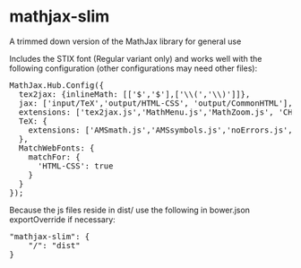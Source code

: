 # mathjax-slim
A trimmed down version of the MathJax library for general use

Includes the STIX font (Regular variant only) and works well with the following configuration (other configurations may need other files):

<pre>MathJax.Hub.Config({
  tex2jax: {inlineMath: [['$','$'],['\\(','\\)']]},
  jax: ['input/TeX','output/HTML-CSS', 'output/CommonHTML'],
  extensions: ['tex2jax.js','MathMenu.js','MathZoom.js', 'CHTML-preview.js'],
  TeX: {
    extensions: ['AMSmath.js','AMSsymbols.js','noErrors.js','noUndefined.js']
  },
  MatchWebFonts: {
    matchFor: {
      'HTML-CSS': true
    }
  }
});</pre>

Because the js files reside in dist/ use the following in bower.json exportOverride if necessary:

<pre>"mathjax-slim": {
    "/": "dist"
}</pre>
